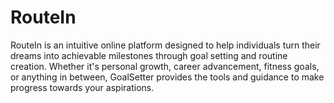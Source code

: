 # RouteIn
RouteIn is an intuitive online platform designed to help individuals turn their dreams into achievable milestones through goal setting and routine creation. Whether it's personal growth, career advancement, fitness goals, or anything in between, GoalSetter provides the tools and guidance to make progress towards your aspirations.
